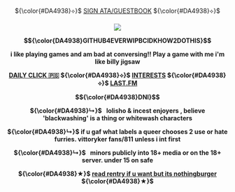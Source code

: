 
<p align="center">
${\color{#DA4938}⟡}$ <a href="https://rex.atabook.org">SIGN ATA/GUESTBOOK</a> ${\color{#DA4938}⟡}$

<p align="center">
<h4 align="center"

![](https://komarev.com/ghpvc/?username=VlTTORlNO&label=freak+count+++&color=08000A)

<p align="center">
   $${\color{DA4938}GITHUB4EVERWIPBCIDKHOW2DOTHIS}$$
  
<p align="center">
i like playing games and am bad at conversing!! Play a game with me i'm like billy jigsaw

<p align="center">
<a href="https://arab.org/click-to-help/palestine/">DAILY CLICK 🇵🇸</a> ${\color{#DA4938}⟡}$ <a href="https://listography.com/rexmachina">INTERESTS</a> ${\color{#DA4938}⟡}$ <a href="https://www.last.fm/user/rex69420">LAST.FM</a>

<p align="center">
   $${\color{#DA4938}DNI}$$
   
  <p align="center"> 
  <strong>${\color{#DA4938}↳}$⠀lolisho & incest enjoyers , believe 'blackwashing' is a thing or whitewash characters</strong>
   </p>
  <p align="center"> 
  <strong>${\color{#DA4938}↳}$ if u gaf what labels a queer chooses 2 use or hate furries. vittoryker fans/811 unless i int first</strong>
  <p align="center"> 
  <strong>${\color{#DA4938}↳}$⠀minors publicly into 18+ media or on the 18+ server. under 15 on safe </strong>
   </p>
  </p>
  <p align="center">
  <strong>${\color{#DA4938}★}$ <a href="https://rentry.co/psspss">read rentry if u want but its nothingburger</a> <strong>${\color{#DA4938}★}$
  </p>

